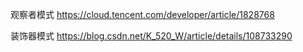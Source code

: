 观察者模式
https://cloud.tencent.com/developer/article/1828768

装饰器模式
https://blog.csdn.net/K_520_W/article/details/108733290
